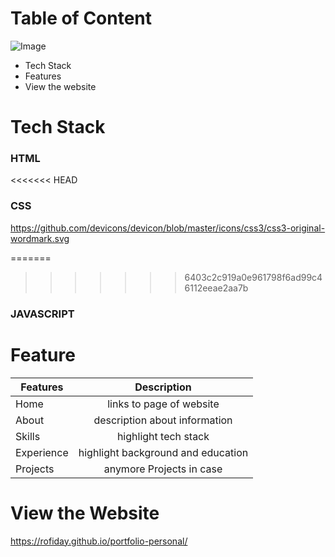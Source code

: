 # Table of Content

![Image](https://github.com/user-attachments/assets/ced54a30-74ee-4274-a3f3-64fa0b35b0ec)

- Tech Stack
- Features
- View the website

# Tech Stack

### HTML

<<<<<<< HEAD

### CSS

https://github.com/devicons/devicon/blob/master/icons/css3/css3-original-wordmark.svg

=======

> > > > > > > 6403c2c919a0e961798f6ad99c46112eeae2aa7b

### JAVASCRIPT

# Feature

 <!--- TABLES --->

| Features   |            Description             |
| ---------- | :--------------------------------: |
| Home       |      links to page of website      |
| About      |   description about information    |
| Skills     |        highlight tech stack        |
| Experience | highlight background and education |
| Projects   |      anymore Projects in case      |

# View the Website

https://rofiday.github.io/portfolio-personal/
